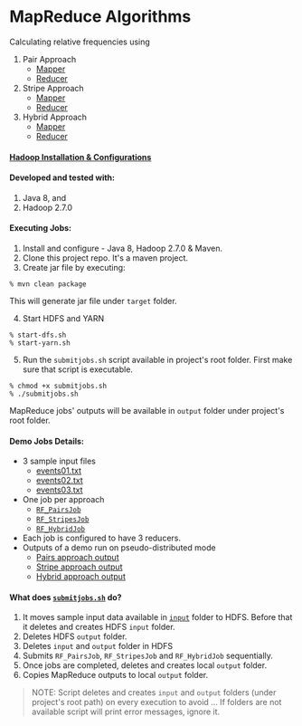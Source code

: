# MapReduce Algorithms
Calculating relative frequencies using

1. Pair Approach
    * [Mapper](./src/main/java/cs522/lab/pair/RF_PairsMapper.java)
    * [Reducer](./src/main/java/cs522/lab/pair/RF_PairsReducer.java)
2. Stripe Approach
    * [Mapper](./src/main/java/cs522/lab/stripe/StripesMapper.java)
    * [Reducer](./src/main/java/cs522/lab/stripe/RF_StripesReducer.java)
3. Hybrid Approach
    * [Mapper](./src/main/java/cs522/lab/hybrid/RF_HybridMapper.java)
    * [Reducer](./src/main/java/cs522/lab/hybrid/RF_HybridReducer.java)

#### [Hadoop Installation & Configurations](./docs/hadoop-installation.md)

#### Developed and tested with:
1. Java 8, and
2. Hadoop 2.7.0

#### Executing Jobs:
1. Install and configure - Java 8, Hadoop 2.7.0 & Maven.
2. Clone this project repo. It's a maven project.
3. Create jar file by executing:
```
% mvn clean package
```
This will generate jar file under ```target``` folder.

4. Start HDFS and YARN
```
% start-dfs.sh
% start-yarn.sh
```
5. Run the ```submitjobs.sh``` script available in project's root folder. First make sure that script is executable.
```
% chmod +x submitjobs.sh
% ./submitjobs.sh
```
MapReduce jobs' outputs will be available in ```output``` folder under project's root folder.

#### Demo Jobs Details:
- 3 sample input files
    - [events01.txt](./input/events01.txt)
    - [events02.txt](./input/events02.txt)
    - [events03.txt](./input/events03.txt)
- One job per approach
    - [```RF_PairsJob```](./src/main/java/cs522/lab/pair/RF_PairsJob.java)
    - [```RF_StripesJob```](./src/main/java/cs522/lab/stripe/RF_StripesJob.java)
    - [```RF_HybridJob```](./src/main/java/cs522/lab/hybrid/RF_HybridJob.java)
- Each job is configured to have 3 reducers.
- Outputs of a demo run on pseudo-distributed mode
    - [Pairs approach output](./output/pairs_rf/)
    - [Stripe approach output](./output/stripes_rf/)
    - [Hybrid approach output](./output/hybrid_rf/)

#### What does [```submitjobs.sh```](submitjobs.sh) do?
1. It moves sample input data available in [```input```](./input) folder to HDFS. Before that it deletes and creates HDFS ```input``` folder.
2. Deletes HDFS ```output``` folder.
3. Deletes ```input``` and ```output``` folder in HDFS
4. Submits ```RF_PairsJob```, ```RF_StripesJob``` and ```RF_HybridJob``` sequentially.
5. Once jobs are completed, deletes and creates local ```output``` folder.
6. Copies MapReduce outputs to local ```output``` folder.

>NOTE: Script deletes and creates ```input``` and ```output``` folders (under project's root path) on every execution to avoid ... If folders are not available script will print error messages, ignore it.
